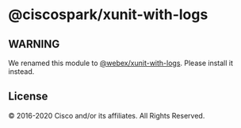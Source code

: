 # @ciscospark/xunit-with-logs

## WARNING

We renamed this module to [@webex/xunit-with-logs](https://www.npmjs.com/package/@webex/xunit-with-logs). Please install it instead.

## License

© 2016-2020 Cisco and/or its affiliates. All Rights Reserved.
